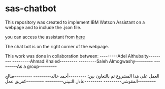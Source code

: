 # sas-chatbot

This repository was created to implement IBM Watson Assistant on a webpage and to include the .json file.

you can access the assistant from
[here](https://github.com/athubaity/SM_TeamA/Chatbot)

The chat bot is on the right corner of the webpage.

This work was done in collaboration between:
---------Adel Althubaity---------
---------Ahmad Khaled---------
---------Saleh Almogwashy---------
---------As a group---------

العمل على هذا المشروع تم بالتعاون بين:
---------أحمد خالد---------
---------صالح المقوشي---------
---------عادل الثبيتي---------
---------كفريق عمل---------